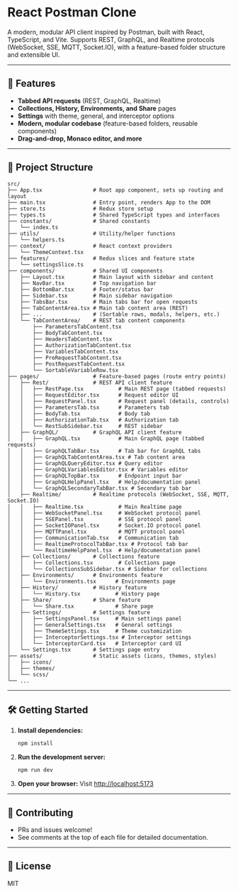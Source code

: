 # React Postman Clone

A modern, modular API client inspired by Postman, built with React, TypeScript, and Vite. Supports REST, GraphQL, and Realtime protocols (WebSocket, SSE, MQTT, Socket.IO), with a feature-based folder structure and extensible UI.

---

## 🚀 Features
- **Tabbed API requests** (REST, GraphQL, Realtime)
- **Collections, History, Environments, and Share** pages
- **Settings** with theme, general, and interceptor options
- **Modern, modular codebase** (feature-based folders, reusable components)
- **Drag-and-drop, Monaco editor, and more**

---

## 📁 Project Structure

```
src/
├── App.tsx                # Root app component, sets up routing and layout
├── main.tsx               # Entry point, renders App to the DOM
├── store.ts               # Redux store setup
├── types.ts               # Shared TypeScript types and interfaces
├── constants/             # Shared constants
│   └── index.ts
├── utils/                 # Utility/helper functions
│   └── helpers.ts
├── context/               # React context providers
│   └── ThemeContext.tsx
├── features/              # Redux slices and feature state
│   └── settingsSlice.ts
├── components/            # Shared UI components
│   ├── Layout.tsx         # Main layout with sidebar and content
│   ├── NavBar.tsx         # Top navigation bar
│   ├── BottomBar.tsx      # Footer/status bar
│   ├── Sidebar.tsx        # Main sidebar navigation
│   ├── TabsBar.tsx        # Main tabs bar for open requests
│   ├── TabContentArea.tsx # Main tab content area (REST)
│   ├── ...                # (Sortable rows, modals, helpers, etc.)
│   └── TabContentArea/    # REST tab content components
│       ├── ParametersTabContent.tsx
│       ├── BodyTabContent.tsx
│       ├── HeadersTabContent.tsx
│       ├── AuthorizationTabContent.tsx
│       ├── VariablesTabContent.tsx
│       ├── PreRequestTabContent.tsx
│       ├── PostRequestTabContent.tsx
│       └── SortableVariableRow.tsx
├── pages/                 # Feature-based pages (route entry points)
│   ├── Rest/              # REST API client feature
│   │   ├── RestPage.tsx           # Main REST page (tabbed requests)
│   │   ├── RequestEditor.tsx      # Request editor UI
│   │   ├── RequestPanel.tsx       # Request panel (details, controls)
│   │   ├── ParametersTab.tsx      # Parameters tab
│   │   ├── BodyTab.tsx            # Body tab
│   │   ├── AuthorizationTab.tsx   # Authorization tab
│   │   └── RestSubSidebar.tsx     # REST sidebar
│   ├── GraphQL/           # GraphQL API client feature
│   │   ├── GraphQL.tsx            # Main GraphQL page (tabbed requests)
│   │   ├── GraphQLTabBar.tsx      # Tab bar for GraphQL tabs
│   │   ├── GraphQLTabContentArea.tsx # Tab content area
│   │   ├── GraphQLQueryEditor.tsx # Query editor
│   │   ├── GraphQLVariablesEditor.tsx # Variables editor
│   │   ├── GraphQLTopBar.tsx      # Endpoint input bar
│   │   ├── GraphQLHelpPanel.tsx   # Help/documentation panel
│   │   └── GraphQLSecondaryTabBar.tsx # Secondary tab bar
│   ├── Realtime/          # Realtime protocols (WebSocket, SSE, MQTT, Socket.IO)
│   │   ├── Realtime.tsx           # Main Realtime page
│   │   ├── WebSocketPanel.tsx     # WebSocket protocol panel
│   │   ├── SSEPanel.tsx           # SSE protocol panel
│   │   ├── SocketIOPanel.tsx      # Socket.IO protocol panel
│   │   ├── MQTTPanel.tsx          # MQTT protocol panel
│   │   ├── CommunicationTab.tsx   # Communication tab
│   │   ├── RealtimeProtocolTabBar.tsx # Protocol tab bar
│   │   └── RealtimeHelpPanel.tsx  # Help/documentation panel
│   ├── Collections/       # Collections feature
│   │   ├── Collections.tsx        # Collections page
│   │   └── CollectionsSubSidebar.tsx # Sidebar for collections
│   ├── Environments/      # Environments feature
│   │   └── Environments.tsx      # Environments page
│   ├── History/           # History feature
│   │   └── History.tsx           # History page
│   ├── Share/             # Share feature
│   │   └── Share.tsx             # Share page
│   ├── Settings/          # Settings feature
│   │   ├── SettingsPanel.tsx     # Main settings panel
│   │   ├── GeneralSettings.tsx   # General settings
│   │   ├── ThemeSettings.tsx     # Theme customization
│   │   ├── InterceptorSettings.tsx # Interceptor settings
│   │   └── InterceptorCard.tsx   # Interceptor card UI
│   └── Settings.tsx       # Settings page entry
├── assets/                # Static assets (icons, themes, styles)
│   ├── icons/
│   ├── themes/
│   └── scss/
└── ...
```

---

## 🛠️ Getting Started

1. **Install dependencies:**
   ```bash
   npm install
   ```
2. **Run the development server:**
   ```bash
   npm run dev
   ```
3. **Open your browser:**
   Visit [http://localhost:5173](http://localhost:5173)

---

## 📝 Contributing
- PRs and issues welcome!
- See comments at the top of each file for detailed documentation.

---

## 📄 License
MIT
